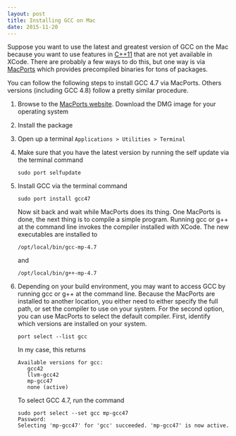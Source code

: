 ```yaml
---
layout: post
title: Installing GCC on Mac
date: 2015-11-20
---
```


Suppose you want to use the latest and greatest version of GCC on the Mac because you want to use features in [C++11](http://en.wikipedia.org/wiki/C%2B%2B11) that are not yet available in XCode. There are probably a few ways to do this, but one way is via [MacPorts](http://www.macports.org/) which provides precompiled binaries for tons of packages.

You can follow the following steps to install GCC 4.7 via MacPorts. Others versions (including GCC 4.8) follow a pretty similar procedure.

1. Browse to the [MacPorts website](http://www.macports.org/install.php). Download the DMG image for your operating system
2. Install the package
3. Open up a terminal `Applications > Utilities > Terminal`
4. Make sure that you have the latest version by running the self update via the terminal command

    ```
    sudo port selfupdate
    ```

5. Install GCC via the terminal command

    ```
    sudo port install gcc47
    ```

    Now sit back and wait while MacPorts does its thing. One MacPorts is done, the next thing is to compile a simple program. Running gcc or g++ at the command line invokes the compiler installed with XCode. The new executables are installed to
    
    `/opt/local/bin/gcc-mp-4.7`
    
    and
    
    `/opt/local/bin/g++-mp-4.7`

6. Depending on your build environment, you may want to access GCC by running gcc or g++ at the command line. Because the MacPorts are installed to another location, you either need to either specify the full path, or set the compiler to use on your system. For the second option, you can use MacPorts to select the default compiler. First, identify which versions are installed on your system.

    ```
    port select --list gcc
    ```

    In my case, this returns

    ```
    Available versions for gcc:
       gcc42
       llvm-gcc42
       mp-gcc47
       none (active)
    ```

    To select GCC 4.7, run the command

    ```
    sudo port select --set gcc mp-gcc47
    Password:
    Selecting 'mp-gcc47' for 'gcc' succeeded. 'mp-gcc47' is now active.
    ```